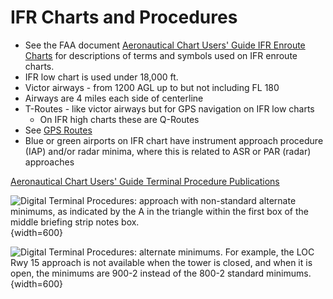 # IFR Charts and Procedures

* See the FAA document [Aeronautical Chart Users' Guide IFR Enroute Charts](https://www.faa.gov/air_traffic/flight_info/aeronav/digital_products/aero_guide/) for descriptions of terms and symbols used on IFR enroute charts.
* IFR low chart is used under 18,000 ft.
* Victor airways - from 1200 AGL up to but not including FL 180
* Airways are 4 miles each side of centerline
* T-Routes - like victor airways but for GPS navigation on IFR low charts
  * On IFR high charts these are Q-Routes
* See [GPS Routes](/cfi/tsa/nav-systems-radar-services#gps-routes)
* Blue or green airports on IFR chart have instrument approach procedure (IAP) and/or radar minima, where this is related to ASR or PAR (radar) approaches

[Aeronautical Chart Users' Guide Terminal Procedure Publications](https://www.faa.gov/air_traffic/flight_info/aeronav/digital_products/aero_guide/)

![Digital Terminal Procedures: approach with non-standard alternate minimums, as indicated by the `A` in the triangle within the first box of the middle briefing strip notes box.](/img/tpp/dtpp-vji-rnav-24.png){width=600}

![Digital Terminal Procedures: alternate minimums. For example, the LOC Rwy 15 approach is not available when the tower is closed, and when it is open, the minimums are 900-2 instead of the 800-2 standard minimums.](/img/tpp/dtpp-alternate-minimums.png){width=600}
